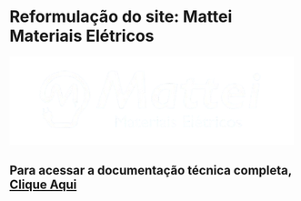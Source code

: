 <h1> Reformulação do site: Mattei Materiais Elétricos </h1> <img src="img/logo-mattei-br500.png.png" alt="logo">
<h2>Para acessar a <strong>documentação técnica completa</strong>, <a href="https://github.com/rhuanboeira/site-mattei-main/blob/b6cb8a96e2077246d86404e07dcc4b1053203b3e/Projeto-Mattei.pdf"> Clique Aqui</a></h2>

